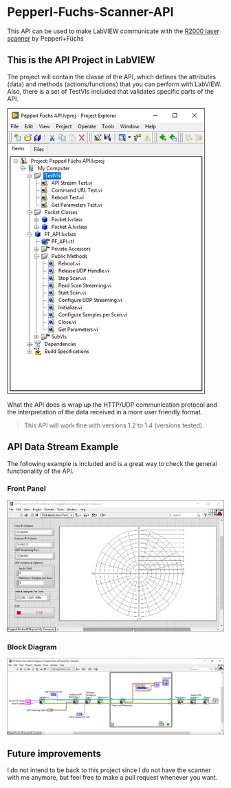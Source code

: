 # Pepperl-Fuchs-Scanner-API

This API can be used to make LabVIEW communicate with the [R2000 laser scanner](https://www.pepperl-fuchs.com/brazil/pt/22905.htm) by Pepperl+Füchs

## This is the API Project in LabVIEW

The project will contain the classe of the API, which defines the attributes (data) and methods (actions/functions) that you can perform with LabVIEW. Also, there is a set of TestVIs included that validates specific parts of the API.

![API Project](readme_files/screenshots/LV_Project.PNG)

What the API does is wrap up the HTTP/UDP communication protocol and the interpretation of the data received in a more user friendly format.

>This API will work fine with versions 1.2 to 1.4 (versions tested).

## API Data Stream Example

The following example is included and is a great way to check the general functionality of the API.

### Front Panel

![How to operate the VI](readme_files/screenshots/API_Stream_Test.gif)

### Block Diagram

![Block Diagram](readme_files/screenshots/API_Test_BD.PNG)


## Future improvements

I do not intend to be back to this project since I do not have the scanner with me anymore, but feel free to make a pull request whenever you want.
